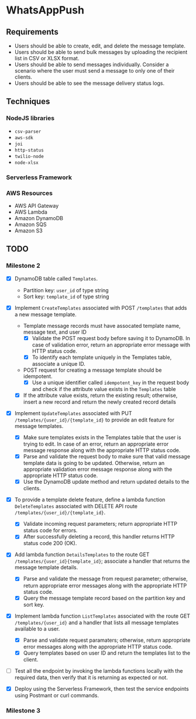 # WhatsAppPush

## Requirements

- Users should be able to create, edit, and delete the message template.
- Users should be able to send bulk messages by uploading the recipient list in CSV or XLSX format.
- Users should be able to send messages individually. Consider a scenario where the user must send a message to only one of their clients.
- Users should be able to see the message delivery status logs.

## Techniques

### NodeJS libraries

- `csv-parser`
- `aws-sdk`
- `joi`
- `http-status`
- `twilio-node`
- `node-xlsx`

### Serverless Framework

### AWS Resources

- AWS API Gateway
- AWS Lambda
- Amazon DynamoDB
- Amazon SQS
- Amazon S3

## TODO

### Milestone 2

- [x] DynamoDB table called `Templates`.
    - Partition key: `user_id` of type string
    - Sort key: `template_id` of type string

- [x] Implement `CreateTemplates` associated with POST `/templates` that adds a new message template.
    - Template message records must have assocated template name, message text, and user ID
        - [x] Validate the POST request body before saving it to DynamoDB. In case of validation error, return an appropriate error message with HTTP status code.
        - [x] To identify each template uniquely in the Templates table, associate a unique ID.
    - POST request for creating a message template should be idempotent.
        - [x] Use a unique identifier called `idempotent_key` in the request body and check if the attribute value exists in the `Templates` table
    - [x] If the attribute value exists, return the existing result; otherwise, insert a new record and return the newly created record details

- [x] Implement `UpdateTemplates` associated with PUT `/templates/{user_id}/{template_id}` to provide an edit feature for message templates.
    - [x] Make sure templates exists in the Templates table that the user is trying to edit. In case of an error, return an appropriate error message response along with the appropriate HTTP status code.
    - [x] Parse and validate the request body to make sure that valid message template data is going to be updated. Otherwise, return an appropriate validation error message response along with the appropriate HTTP status code.
    - [x] Use the DynamoDB update method and return updated details to the clients.

- [x] To provide a template delete feature, define a lambda function `DeleteTemplates` associated with DELETE API route `/templates/{user_id}/{template_id}`.
    - [x] Validate incoming request parameters; return appropriate HTTP status code for errors.
    - [x] After successfully deleting a record, this handler returns HTTP status code 200 (OK).

- [x] Add lambda function `DetailsTemplates` to the route GET `/templates/{user_id}{template_id}`; associate a handler that returns the message template details.
    - [x] Parse and validate the message from request parameter; otherwise, return appropriate error messages along with the appropriate HTTP status code.
    - [x] Query the message template record based on the partition key and sort key.

- [x] Implement lambda function `ListTemplates` associated with the route GET `/templates/{user_id}` and a handler that lists all message templates available to a user.
    - [x] Parse and validate request paramaters; otherwise, return appropriate error messages along with the appropriate HTTP status code.
    - [x] Query templates based on user ID and return the templates list to the client.

- [ ] Test all the endpoint by invoking the lambda functions locally with the required data, then verify that it is returning as expected or not.

- [x] Deploy using the Serverless Framework, then test the service endpoints using Postmant or curl commands.

### Milestone 3
